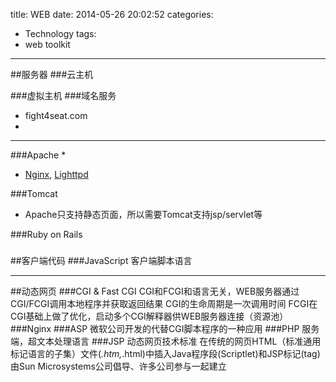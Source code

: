 title: WEB
date: 2014-05-26 20:02:52
categories:
- Technology
tags: 
- web toolkit
---

##服务器
###云主机

###虚拟主机
###域名服务
*	fight4seat.com
*	

----------------------------
###Apache
*	
*	[Nginx](http://zh.wikipedia.org/wiki/Nginx), [Lighttpd](http://zh.wikipedia.org/wiki/Lighttpd)

###Tomcat
*	Apache只支持静态页面，所以需要Tomcat支持jsp/servlet等


###Ruby on Rails
###

##客户端代码
###JavaScript
客户端脚本语言

--------------------------
##动态网页
###CGI & Fast CGI
CGI和FCGI和语言无关，WEB服务器通过CGI/FCGI调用本地程序并获取返回结果
CGI的生命周期是一次调用时间
FCGI在CGI基础上做了优化，启动多个CGI解释器供WEB服务器连接（资源池）
###Nginx
###ASP
微软公司开发的代替CGI脚本程序的一种应用
###PHP
服务端，超文本处理语言
###JSP
动态网页技术标准
在传统的网页HTML（标准通用标记语言的子集）文件(*.htm,*.html)中插入Java程序段(Scriptlet)和JSP标记(tag)
由Sun Microsystems公司倡导、许多公司参与一起建立


